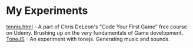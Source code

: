 My Experiments
==============

[tennis.html][1] - A part of Chris DeLeon's "Code Your First Game" free course on Udemy. Brushing up on the very fundamentals of Game development.
[ToneJS][2] - An experiment with tonejs. Generating music and sounds.

[1]: /experiments/tennis.html
[2]: /experiments/tonejs/
